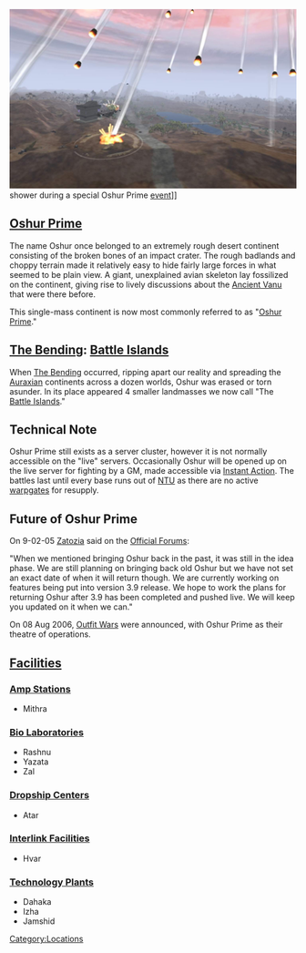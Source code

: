 ![](images/Meteor.jpg "fig:Meteor.jpg") shower during a special Oshur Prime
[event](event "wikilink")\]\]

## [Oshur Prime](Oshur_Prime "wikilink")

The name Oshur once belonged to an extremely rough desert continent
consisting of the broken bones of an impact crater. The rough badlands
and choppy terrain made it relatively easy to hide fairly large forces
in what seemed to be plain view. A giant, unexplained avian skeleton lay
fossilized on the continent, giving rise to lively discussions about the
[Ancient Vanu](Ancients "wikilink") that were there before.

This single-mass continent is now most commonly referred to as "[Oshur
Prime](Oshur_Prime "wikilink")."

## [The Bending](The_Bending "wikilink"): [Battle Islands](Battle_Islands "wikilink")

When [The Bending](The_Bending "wikilink") occurred, ripping apart our
reality and spreading the [Auraxian](Auraxis "wikilink") continents
across a dozen worlds, Oshur was erased or torn asunder. In its place
appeared 4 smaller landmasses we now call "The [Battle
Islands](Battle_Islands "wikilink")."

## Technical Note

Oshur Prime still exists as a server cluster, however it is not normally
accessible on the "live" servers. Occasionally Oshur will be opened up
on the live server for fighting by a GM, made accessible via [Instant
Action](Instant_Action "wikilink"). The battles last until every base
runs out of [NTU](NTU "wikilink") as there are no active
[warpgates](warpgate "wikilink") for resupply.

## Future of Oshur Prime

On 9-02-05 [Zatozia](Zatozia "wikilink") said on the [Official
Forums](http://psforums.station.sony.com/ps/board/message?board.id=psdiscussion&message.id=691905#M691905):

"When we mentioned bringing Oshur back in the past, it was still in the
idea phase. We are still planning on bringing back old Oshur but we have
not set an exact date of when it will return though. We are currently
working on features being put into version 3.9 release. We hope to work
the plans for returning Oshur after 3.9 has been completed and pushed
live. We will keep you updated on it when we can."

On 08 Aug 2006, [Outfit Wars](Outfit_Wars "wikilink") were announced,
with Oshur Prime as their theatre of operations.

## [Facilities](Facilities "wikilink")

### [Amp Stations](Amp_Station "wikilink")

- Mithra

### [Bio Laboratories](Bio_Laboratory "wikilink")

- Rashnu
- Yazata
- Zal

### [Dropship Centers](Dropship_Center "wikilink")

- Atar

### [Interlink Facilities](Interlink_Facility "wikilink")

- Hvar

### [Technology Plants](Technology_Plant "wikilink")

- Dahaka
- Izha
- Jamshid

[Category:Locations](Category:Locations "wikilink")
